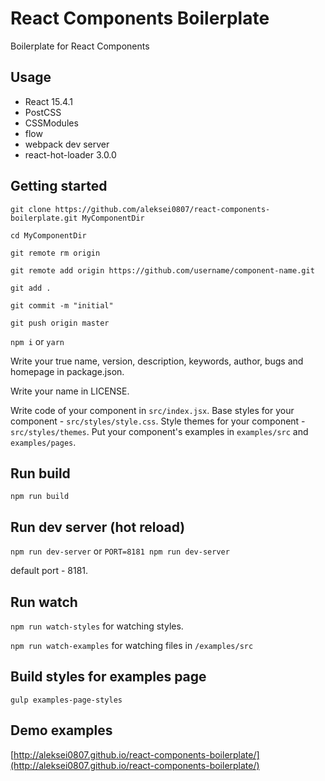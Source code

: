 # React Components Boilerplate

Boilerplate for React Components

## Usage

- React 15.4.1
- PostCSS
- CSSModules
- flow
- webpack dev server
- react-hot-loader 3.0.0

## Getting started

`git clone https://github.com/aleksei0807/react-components-boilerplate.git MyComponentDir`

`cd MyComponentDir`

`git remote rm origin`

`git remote add origin https://github.com/username/component-name.git`

`git add .`

`git commit -m "initial"`

`git push origin master`

`npm i` or `yarn`

Write your true name, version, description, keywords, author, bugs and homepage in package.json.

Write your name in LICENSE.

Write code of your component in `src/index.jsx`. Base styles for your component - `src/styles/style.css`. Style themes for your component - `src/styles/themes`. Put your component's examples in `examples/src` and `examples/pages`.

## Run build

`npm run build`

## Run dev server (hot reload)

`npm run dev-server` or `PORT=8181 npm run dev-server`

default port - 8181.

## Run watch

`npm run watch-styles` for watching styles.

`npm run watch-examples` for watching files in `/examples/src`

## Build styles for examples page

`gulp examples-page-styles`

## Demo examples

[http://aleksei0807.github.io/react-components-boilerplate/](http://aleksei0807.github.io/react-components-boilerplate/)
